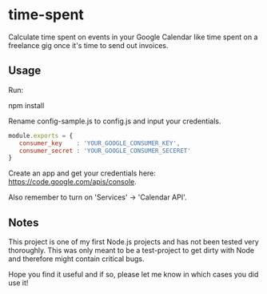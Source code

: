 # time-spent

Calculate time spent on events in your Google Calendar like time spent on a freelance gig once it's time to send out invoices.

## Usage

Run:

  npm install

Rename config-sample.js to config.js and input your credentials.

``` js
module.exports = {
   consumer_key    : 'YOUR_GOOGLE_CONSUMER_KEY',
   consumer_secret : 'YOUR_GOOGLE_CONSUMER_SECERET'
}
```

Create an app and get your credentials here: https://code.google.com/apis/console.

Also remember to turn on 'Services' -> 'Calendar API'.

## Notes

This project is one of my first Node.js projects and has not been tested very thoroughly. This was only meant to be a test-project to get dirty with Node and therefore might contain critical bugs.

Hope you find it useful and if so, please let me know in which cases you did use it!